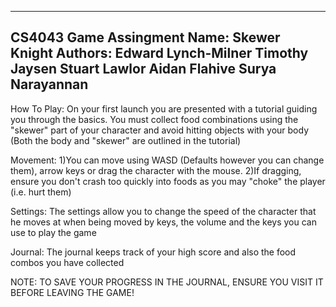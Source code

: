 ----------------------------
CS4043 Game Assingment
Name: Skewer Knight
Authors: Edward Lynch-Milner
	 Timothy Jaysen
	 Stuart Lawlor
	 Aidan Flahive
	 Surya Narayannan
----------------------------
How To Play:
On your first launch you are presented with a tutorial guiding you through the basics.
You must collect food combinations using the "skewer" part of your character and avoid
hitting objects with your body (Both the body and "skewer" are outlined in the tutorial)

Movement:
1)You can move using WASD (Defaults however you can change them), arrow keys or drag the character
with the mouse.
2)If dragging, ensure you don't crash too quickly into foods as you may "choke" the player
(i.e. hurt them)

Settings:
The settings allow you to change the speed of the character that he moves at when being
moved by keys, the volume and the keys you can use to play the game

Journal:
The journal keeps track of your high score and also the food combos you have collected

NOTE: TO SAVE YOUR PROGRESS IN THE JOURNAL, ENSURE YOU VISIT IT BEFORE LEAVING THE GAME!